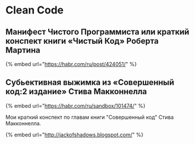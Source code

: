 # Clean Code

## Манифест Чистого Программиста или краткий конспект книги «Чистый Код» Роберта Мартина

{% embed url="https://habr.com/ru/post/424051/" %}

## Субьективная выжимка из «Совершенный код:2 издание» Стива Макконнелла

{% embed url="https://habr.com/ru/sandbox/101474/" %}

Мои краткий конспект по главам книги "Совершенный код" Стива Макконнелла.

{% embed url="http://jackofshadows.blogspot.com/" %}



